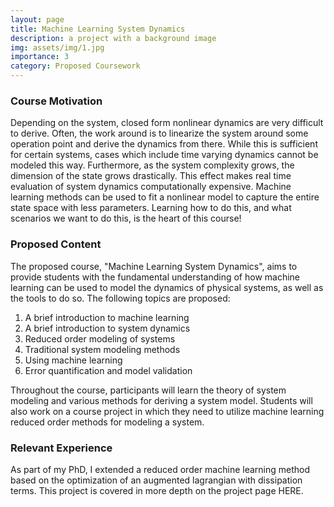```yaml
---
layout: page
title: Machine Learning System Dynamics
description: a project with a background image
img: assets/img/1.jpg
importance: 3
category: Proposed Coursework
---
```


### Course Motivation
Depending on the system, closed form nonlinear dynamics are very difficult to derive. Often, the work around is to linearize the system around some operation point and derive the dynamics from there. While this is sufficient for certain systems, cases which include time varying dynamics cannot be modeled this way. Furthermore, as the system complexity grows, the dimension of the state grows drastically. This effect makes real time evaluation of system dynamics computationally expensive. Machine learning methods can be used to fit a nonlinear model to capture the entire state space with less parameters. Learning how to do this, and what scenarios we want to do this, is the heart of this course!

### Proposed Content
The proposed course, "Machine Learning System Dynamics", aims to provide students with the fundamental understanding of how machine learning can be used to model the dynamics of physical systems, as well as the tools to do so. The following topics are proposed:
1. A brief introduction to machine learning
2. A brief introduction to system dynamics
3. Reduced order modeling of systems
4. Traditional system modeling methods
5. Using machine learning
6. Error quantification and model validation 

Throughout the course, participants will learn the theory of system modeling and various methods for deriving a system model. Students will also work on a course project in which they need to utilize machine learning reduced order methods for modeling a system. 

### Relevant Experience
As part of my PhD, I extended a reduced order machine learning method based on the optimization of an augmented lagrangian with dissipation terms. This project is covered in more depth on the project page HERE.  